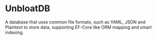# UnbloatDB
A database that uses common file formats, such as YAML, JSON and Plaintext to store data, supporting EF-Core like ORM mapping and smart indexing.
